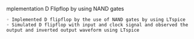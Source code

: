 mplementation D Flipflop by using NAND gates 

    ◦ Implemented D flipflop by the use of NAND gates by using LTspice
    ◦ Simulated D flipflop with input and clock signal and observed the output and inverted output waveform using LTspice
